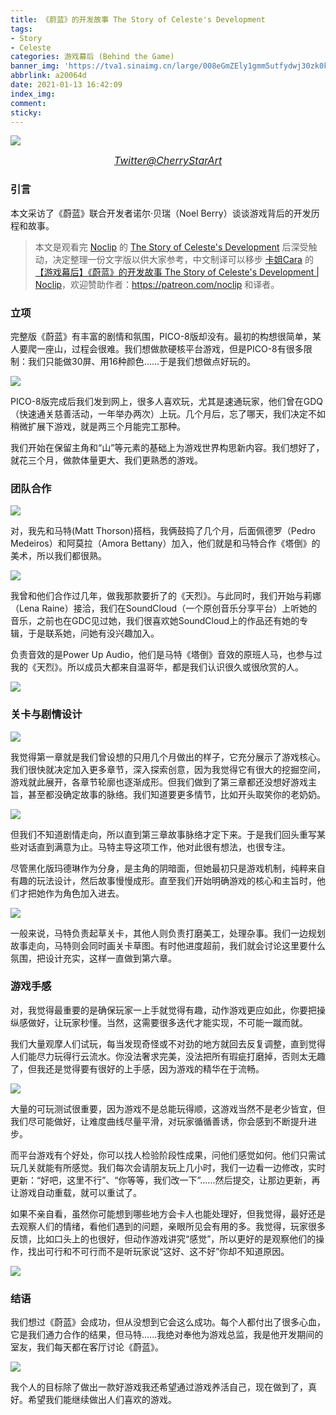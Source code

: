 ```yaml
---
title: 《蔚蓝》的开发故事 The Story of Celeste's Development
tags:
- Story
- Celeste
categories: 游戏幕后 (Behind the Game)
banner_img: 'https://tva1.sinaimg.cn/large/008eGmZEly1gmm5utfydwj30zk0k00w9.jpg'
abbrlink: a20064d
date: 2021-01-13 16:42:09
index_img:
comment:
sticky:
---
```




![](https://cdn.jsdelivr.net/gh/Yousazoe/picgo-repo/img/008eGmZEly1gn4nel48tcj31hr0u0121.jpg)

<div align=center>
  <font size="3">
    <i>
      <a href="https://twitter.com/CherryStarArt">Twitter@CherryStarArt</a>
    </i>
  </font>
</div>

### 引言

本文采访了《蔚蓝》联合开发者诺尔·贝瑞（Noel Berry）谈谈游戏背后的开发历程和故事。

<!--more-->



> 本文是观看完 [Noclip](https://www.youtube.com/channel/UC0fDG3byEcMtbOqPMymDNbw) 的 [The Story of Celeste's Development](https://www.youtube.com/watch?v=c3mbELVqAmo&feature=youtu.be) 后深受触动，决定整理一份文字版以供大家参考，中文制译可以移步 [卡姐Cara](https://space.bilibili.com/180052141) 的 [【游戏幕后】《蔚蓝》的开发故事 The Story of Celeste's Development | Noclip](https://www.bilibili.com/video/BV1fJ41137HE)，欢迎赞助作者：https://patreon.com/noclip 和译者。



### 立项

完整版《蔚蓝》有丰富的剧情和氛围，PICO-8版却没有。最初的构想很简单，某人要爬一座山，过程会很难。我们想做款硬核平台游戏，但是PICO-8有很多限制：我们只能做30屏、用16种颜色......于是我们想做点好玩的。

![](https://cdn.jsdelivr.net/gh/Yousazoe/picgo-repo/img/008eGmZEly1gmm6b40229j311y0lcwlm.jpg)



PICO-8版完成后我们发到网上，很多人喜欢玩，尤其是速通玩家，他们曾在GDQ（快速通关慈善活动，一年举办两次）上玩。几个月后，忘了哪天，我们决定不如稍微扩展下游戏，就是两三个月能完工那种。

我们开始在保留主角和“山”等元素的基础上为游戏世界构思新内容。我们想好了，就花三个月，做款体量更大、我们更熟悉的游戏。



### 团队合作

![](https://cdn.jsdelivr.net/gh/Yousazoe/picgo-repo/img/008eGmZEly1gmm6q1krf4j311y0lc79s.jpg)

对，我先和马特(Matt Thorson)搭档，我俩鼓捣了几个月，后面佩德罗（Pedro Medeiros）和阿莫拉（Amora Bettany）加入，他们就是和马特合作《塔倒》的美术，所以我们都很熟。

![](https://cdn.jsdelivr.net/gh/Yousazoe/picgo-repo/img/008eGmZEly1gmm6uv1usqj311y0lcwzq.jpg)

我曾和他们合作过几年，做我那款要折了的《天烈》。与此同时，我们开始与莉娜（Lena Raine）接洽，我们在SoundCloud（一个原创音乐分享平台）上听她的音乐，之前也在GDC见过她，我们很喜欢她SoundCloud上的作品还有她的专辑，于是联系她，问她有没兴趣加入。

负责音效的是Power Up Audio，他们是马特《塔倒》音效的原班人马，也参与过我的《天烈》。所以成员大都来自温哥华，都是我们认识很久或很欣赏的人。

![](https://cdn.jsdelivr.net/gh/Yousazoe/picgo-repo/img/008eGmZEly1gmm6v8v3g6j311y0lctsp.jpg)





### 关卡与剧情设计

![](https://cdn.jsdelivr.net/gh/Yousazoe/picgo-repo/img/008eGmZEly1gmm70wmqdhj311y0lcb24.jpg)

我觉得第一章就是我们曾设想的只用几个月做出的样子，它充分展示了游戏核心。我们很快就决定加入更多章节，深入探索创意，因为我觉得它有很大的挖掘空间，游戏就此展开，各章节轮廓也逐渐成形。但我们做到了第三章都还没想好游戏主旨，甚至都没确定故事的脉络。我们知道要更多情节，比如开头取笑你的老奶奶。

![](https://cdn.jsdelivr.net/gh/Yousazoe/picgo-repo/img/008eGmZEly1gmm76jarv9j311y0lctpe.jpg)

但我们不知道剧情走向，所以直到第三章故事脉络才定下来。于是我们回头重写某些对话直到满意为止。马特主导这项工作，他对此很有想法，也很专注。

尽管黑化版玛德琳作为分身，是主角的阴暗面，但她最初只是游戏机制，纯粹来自有趣的玩法设计，然后故事慢慢成形。直至我们开始明确游戏的核心和主旨时，他们才把她作为角色加入进去。

![](https://cdn.jsdelivr.net/gh/Yousazoe/picgo-repo/img/008eGmZEly1gmm7bkxeq8j311y0lc1ex.jpg)



一般来说，马特负责起草关卡，其他人则负责打磨美工，处理杂事。我们一边规划故事走向，马特则会同时画关卡草图。有时他进度超前，我们就会讨论这里要什么氛围，把设计充实，这样一直做到第六章。



### 游戏手感

对，我觉得最重要的是确保玩家一上手就觉得有趣，动作游戏更应如此，你要把操纵感做好，让玩家秒懂。当然，这需要很多迭代才能实现，不可能一蹴而就。

我们大量观摩人们试玩，每当发现奇怪或不对劲的地方就回去反复调整，直到觉得人们能尽力玩得行云流水。你没法奢求完美，没法把所有瑕疵打磨掉，否则太无趣了，但我还是觉得要有很好的上手感，因为游戏的精华在于流畅。

![](https://cdn.jsdelivr.net/gh/Yousazoe/picgo-repo/img/008eGmZEly1gmm83nyuu3j311y0lce4v.jpg)

大量的可玩测试很重要，因为游戏不是总能玩得顺，这游戏当然不是老少皆宜，但我们尽可能做好，让难度曲线尽量平滑，对玩家循循善诱，你会感到不断提升进步。

而平台游戏有个好处，你可以找人检验阶段性成果，问他们感觉如何。他们只需试玩几关就能有所感觉。我们每次会请朋友玩上几小时，我们一边看一边修改，实时更新：“好吧，这里不行”、“你等等，我们改一下”......然后提交，让那边更新，再让游戏自动重载，就可以重试了。

如果不亲自看，虽然你可能想到哪些地方会卡人也能处理好，但我觉得，最好还是去观察人们的情绪，看他们遇到的问题，亲眼所见会有用的多。我觉得，玩家很多反馈，比如口头上的也很好，但动作游戏讲究“感觉”，所以更好的是观察他们的操作，找出可行和不可行而不是听玩家说“这好、这不好”你却不知道原因。

![](https://cdn.jsdelivr.net/gh/Yousazoe/picgo-repo/img/008eGmZEly1gmm84llu9cj311y0lcqjj.jpg)



### 结语

我们想过《蔚蓝》会成功，但从没想到它会这么成功。每个人都付出了很多心血，它是我们通力合作的结果，但马特......我绝对奉他为游戏总监，我是他开发期间的室友，我们每天都在客厅讨论《蔚蓝》。

![](https://cdn.jsdelivr.net/gh/Yousazoe/picgo-repo/img/008eGmZEly1gmm85mpkkmj311y0lc1kx.jpg)

我个人的目标除了做出一款好游戏我还希望通过游戏养活自己，现在做到了，真好。希望我们能继续做出人们喜欢的游戏。

